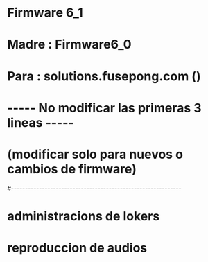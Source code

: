 # Firmware 6_1
# Madre : Firmware6_0
# Para  : solutions.fusepong.com ()
# ----- No modificar las primeras 3 lineas -----
# (modificar solo para nuevos o cambios de firmware)
#-------------------------------------------------------------
# administracions de lokers
# reproduccion de audios

